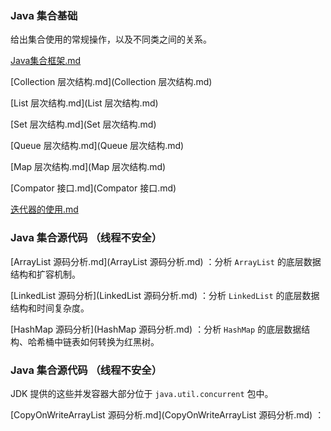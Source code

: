 ### Java 集合基础

给出集合使用的常规操作，以及不同类之间的关系。

 [Java集合框架.md](Java集合框架.md) 

 [Collection 层次结构.md](Collection 层次结构.md) 

 [List 层次结构.md](List 层次结构.md) 

 [Set 层次结构.md](Set 层次结构.md) 

 [Queue 层次结构.md](Queue 层次结构.md) 

 [Map 层次结构.md](Map 层次结构.md) 

 [Compator 接口.md](Compator 接口.md) 

 [迭代器的使用.md](迭代器的使用.md) 





### Java 集合源代码 （线程不安全）

 [ArrayList 源码分析.md](ArrayList 源码分析.md) ：分析 `ArrayList` 的底层数据结构和扩容机制。

 [LinkedList 源码分析](LinkedList 源码分析.md) ：分析 `LinkedList` 的底层数据结构和时间复杂度。

 [HashMap 源码分析](HashMap 源码分析.md) ：分析 `HashMap` 的底层数据结构、哈希桶中链表如何转换为红黑树。



### Java 集合源代码 （线程不安全）

JDK 提供的这些并发容器大部分位于 `java.util.concurrent` 包中。

 [CopyOnWriteArrayList 源码分析.md](CopyOnWriteArrayList 源码分析.md) ：